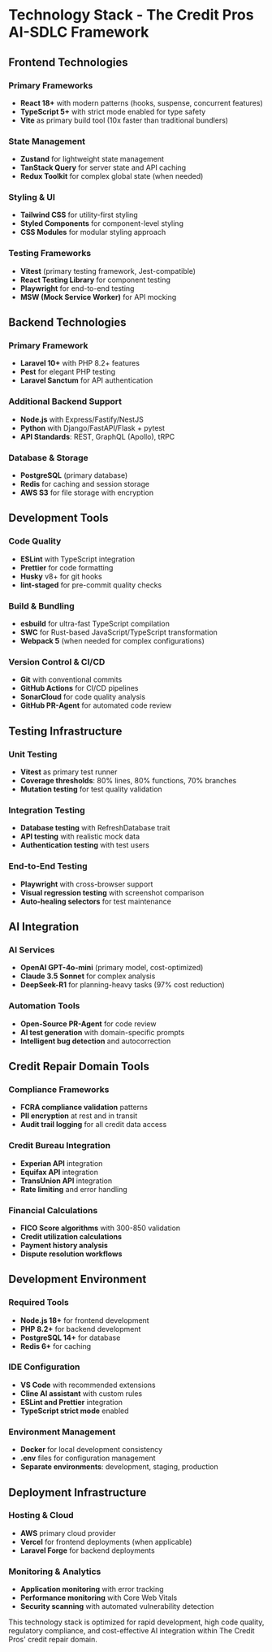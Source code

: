 # Technology Stack - The Credit Pros AI-SDLC Framework

## Frontend Technologies

### Primary Frameworks

- **React 18+** with modern patterns (hooks, suspense, concurrent features)
- **TypeScript 5+** with strict mode enabled for type safety
- **Vite** as primary build tool (10x faster than traditional bundlers)

### State Management

- **Zustand** for lightweight state management
- **TanStack Query** for server state and API caching
- **Redux Toolkit** for complex global state (when needed)

### Styling & UI

- **Tailwind CSS** for utility-first styling
- **Styled Components** for component-level styling
- **CSS Modules** for modular styling approach

### Testing Frameworks

- **Vitest** (primary testing framework, Jest-compatible)
- **React Testing Library** for component testing
- **Playwright** for end-to-end testing
- **MSW (Mock Service Worker)** for API mocking

## Backend Technologies

### Primary Framework

- **Laravel 10+** with PHP 8.2+ features
- **Pest** for elegant PHP testing
- **Laravel Sanctum** for API authentication

### Additional Backend Support

- **Node.js** with Express/Fastify/NestJS
- **Python** with Django/FastAPI/Flask + pytest
- **API Standards**: REST, GraphQL (Apollo), tRPC

### Database & Storage

- **PostgreSQL** (primary database)
- **Redis** for caching and session storage
- **AWS S3** for file storage with encryption

## Development Tools

### Code Quality

- **ESLint** with TypeScript integration
- **Prettier** for code formatting
- **Husky** v8+ for git hooks
- **lint-staged** for pre-commit quality checks

### Build & Bundling

- **esbuild** for ultra-fast TypeScript compilation
- **SWC** for Rust-based JavaScript/TypeScript transformation
- **Webpack 5** (when needed for complex configurations)

### Version Control & CI/CD

- **Git** with conventional commits
- **GitHub Actions** for CI/CD pipelines
- **SonarCloud** for code quality analysis
- **GitHub PR-Agent** for automated code review

## Testing Infrastructure

### Unit Testing

- **Vitest** as primary test runner
- **Coverage thresholds**: 80% lines, 80% functions, 70% branches
- **Mutation testing** for test quality validation

### Integration Testing

- **Database testing** with RefreshDatabase trait
- **API testing** with realistic mock data
- **Authentication testing** with test users

### End-to-End Testing

- **Playwright** with cross-browser support
- **Visual regression testing** with screenshot comparison
- **Auto-healing selectors** for test maintenance

## AI Integration

### AI Services

- **OpenAI GPT-4o-mini** (primary model, cost-optimized)
- **Claude 3.5 Sonnet** for complex analysis
- **DeepSeek-R1** for planning-heavy tasks (97% cost reduction)

### Automation Tools

- **Open-Source PR-Agent** for code review
- **AI test generation** with domain-specific prompts
- **Intelligent bug detection** and autocorrection

## Credit Repair Domain Tools

### Compliance Frameworks

- **FCRA compliance validation** patterns
- **PII encryption** at rest and in transit
- **Audit trail logging** for all credit data access

### Credit Bureau Integration

- **Experian API** integration
- **Equifax API** integration
- **TransUnion API** integration
- **Rate limiting** and error handling

### Financial Calculations

- **FICO Score algorithms** with 300-850 validation
- **Credit utilization calculations**
- **Payment history analysis**
- **Dispute resolution workflows**

## Development Environment

### Required Tools

- **Node.js 18+** for frontend development
- **PHP 8.2+** for backend development
- **PostgreSQL 14+** for database
- **Redis 6+** for caching

### IDE Configuration

- **VS Code** with recommended extensions
- **Cline AI assistant** with custom rules
- **ESLint and Prettier** integration
- **TypeScript strict mode** enabled

### Environment Management

- **Docker** for local development consistency
- **.env** files for configuration management
- **Separate environments**: development, staging, production

## Deployment Infrastructure

### Hosting & Cloud

- **AWS** primary cloud provider
- **Vercel** for frontend deployments (when applicable)
- **Laravel Forge** for backend deployments

### Monitoring & Analytics

- **Application monitoring** with error tracking
- **Performance monitoring** with Core Web Vitals
- **Security scanning** with automated vulnerability detection

This technology stack is optimized for rapid development, high code quality, regulatory compliance, and cost-effective AI integration within The Credit Pros' credit repair domain.
